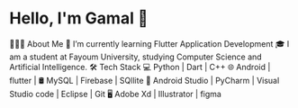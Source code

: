  # Hello, I'm Gamal 👋
 👨🏻‍💻 About Me
      🔭 I’m currently learning Flutter Application Development
      🎓 I am a student at Fayoum University, studying Computer Science and Artificial Intelligence.
 🛠 Tech Stack
   💻   Python | Dart | C++
   🌐   Android | flutter | 
   🛢   MySQL | Firebase | SQllite
   🔧   Android Studio | PyCharm | Visual Studio code | Eclipse | Git
   🖥   Adobe Xd | Illustrator | figma 

   
 <a href="https://www.facebook.com/profile.php?id=100008201160968" target="_blank"></a>
               


